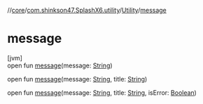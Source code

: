 //[core](../../../index.md)/[com.shinkson47.SplashX6.utility](../index.md)/[Utility](index.md)/[message](message.md)

# message

[jvm]\
open fun [message](message.md)(message: [String](https://docs.oracle.com/javase/8/docs/api/java/lang/String.html))

open fun [message](message.md)(message: [String](https://docs.oracle.com/javase/8/docs/api/java/lang/String.html), title: [String](https://docs.oracle.com/javase/8/docs/api/java/lang/String.html))

open fun [message](message.md)(message: [String](https://docs.oracle.com/javase/8/docs/api/java/lang/String.html), title: [String](https://docs.oracle.com/javase/8/docs/api/java/lang/String.html), isError: [Boolean](https://docs.oracle.com/javase/8/docs/api/java/lang/Boolean.html))
